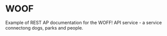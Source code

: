 # WOOF
Example of REST AP documentation for the WOFF! API service - a service connectong dogs, parks and people.
